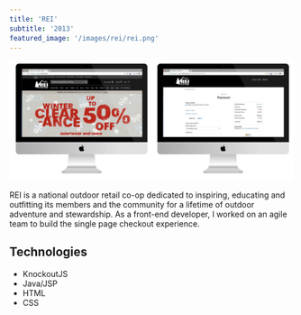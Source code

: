 ```yaml
---
title: 'REI'
subtitle: '2013'
featured_image: '/images/rei/rei.png'
---
```


![REI](/images/rei/rei-main.png)

REI is a national outdoor retail co-op dedicated to inspiring, educating and outfitting its members and the community for a lifetime of outdoor adventure and stewardship. As a front-end developer, I worked on an agile team to build the single page checkout experience.

## Technologies
* KnockoutJS
* Java/JSP
* HTML
* CSS
